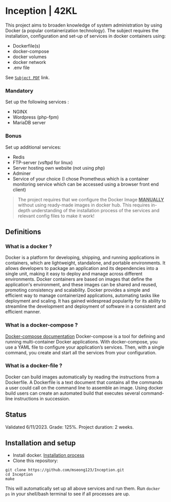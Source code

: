 # Inception | 42KL

This project aims to broaden knowledge of system administration by using Docker (a popular containerization technology). The subject requires the installation, configuration and set-up of services in docker containers using:
- Dockerfile(s)
- docker-compose
- docker volumes
- docker network
- .env file

See [`Subject PDF`](https://github.com/mseong123/Inception/blob/c095a627ac47e1bdff7e11e13b3ff30b54579a4d/en.subject.pdf) link.

### Mandatory
Set up the following services :
 - NGINX
 - Wordpress (php-fpm)
 - MariaDB server

### Bonus
Set up additional services:
 - Redis
 - FTP-server (vsftpd for linux)
 - Server hosting own website (not using php)
 - Adminer
 - Service of your choice (I chose Prometheus which is a container monitoring service which can be accessed using a browser front end client)

> The project requires that we configure the Docker Image <ins>**MANUALLY**</ins> without using ready-made images in docker hub. This requires in-depth understanding of the installation process of the services and relevant config files to make it work!
## Definitions
### What is a docker ?
Docker is a platform for developing, shipping, and running applications in containers, which are lightweight, standalone, and portable environments. It allows developers to package an application and its dependencies into a single unit, making it easy to deploy and manage across different environments. Docker containers are based on images that define the application's environment, and these images can be shared and reused, promoting consistency and scalability. Docker provides a simple and efficient way to manage containerized applications, automating tasks like deployment and scaling. It has gained widespread popularity for its ability to streamline the development and deployment of software in a consistent and efficient manner.

### What is a docker-compose ?
[Docker-compose documentation](https://docs.docker.com/compose/)
Docker-compose is a tool for defining and running multi-container Docker applications. With docker-compose, you use a YAML file to configure your application’s services. Then, with a single command, you create and start all the services from your configuration.

### What is a docker-file ?
Docker can build images automatically by reading the instructions from a Dockerfile. A Dockerfile is a text document that contains all the commands a user could call on the command line to assemble an image. Using docker build users can create an automated build that executes several command-line instructions in succession.

## Status

Validated 6/11/2023. Grade: 125%. Project duration: 2 weeks.

## Installation and setup
- Install docker. [Installation process](https://docs.docker.com/engine/install/)
- Clone this repository:
```
git clone https://github.com/mseong123/Inception.git
cd Inception
make
```
This will automatically set up all above services and run them. Run `docker ps` in your shell/bash terminal to see if all processes are up.



